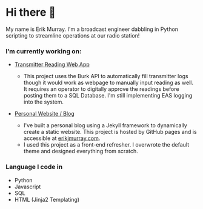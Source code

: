 # Hi there 👋

My name is Erik Murray. I'm a broadcast engineer dabbling in Python scripting to streamline operations at our radio station!

### I’m currently working on:
- [Transmitter Reading Web App](https://github.com/erikjmurray/BurkReadingFlaskApp)
  - This project uses the Burk API to automatically fill transmitter logs though it would work as webpage to manually input reading as well. It requires an operator to digitally approve the readings before posting them to a SQL Database. I'm still implementing EAS logging into the system.

- [Personal Website / Blog](https://github.com/erikjmurray/erikjmurray.github.io)
  - I've built a personal blog using a Jekyll framework to dynamically create a static website. This project is hosted by GitHub pages and is accessible at [erikjmurray.com](https://erikjmurray.com). 
  - I used this project as a front-end refresher. I overwrote the default theme and designed everything from scratch. 

### Language I code in
- Python
- Javascript
- SQL 
- HTML (Jinja2 Templating)


<!--
Here are some ideas to get you started:

- 🌱 I’m currently learning ...
- 👯 I’m looking to collaborate on ...
- 🤔 I’m looking for help with ...
- 💬 Ask me about ...
- 📫 How to reach me: ...
- 😄 Pronouns: ...
- ⚡ Fun fact: ...
-->
